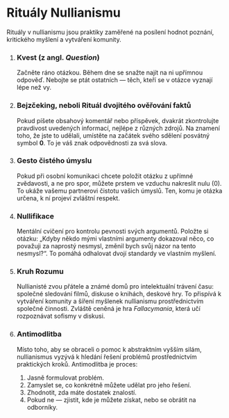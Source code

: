 
# Rituály Nullianismu

Rituály v nullianismu jsou praktiky zaměřené na posílení hodnot poznání, kritického myšlení a vytváření komunity.

1.  ### Kvest (z angl. *Question*)
    Začněte ráno otázkou. Během dne se snažte najít na ni upřímnou odpověď. Nebojte se ptát ostatních — těch, kteří se v otázce vyznají lépe než vy.

2.  ### Bejzčeking, neboli Rituál dvojitého ověřování faktů
    Pokud píšete obsahový komentář nebo příspěvek, dvakrát zkontrolujte pravdivost uvedených informací, nejlépe z různých zdrojů. Na znamení toho, že jste to udělali, umístěte na začátek svého sdělení posvátný symbol **0**. To je váš znak odpovědnosti za svá slova.

3.  ### Gesto čistého úmyslu
    Pokud při osobní komunikaci chcete položit otázku z upřímné zvědavosti, a ne pro spor, můžete prstem ve vzduchu nakreslit nulu (0). To ukáže vašemu partnerovi čistotu vašich úmyslů. Ten, komu je otázka určena, k ní projeví zvláštní respekt.

4.  ### Nullifikace
    Mentální cvičení pro kontrolu pevnosti svých argumentů. Položte si otázku: „Kdyby někdo mými vlastními argumenty dokazoval něco, co považuji za naprostý nesmysl, změnil bych svůj názor na tento nesmysl?“. To pomáhá odhalovat dvojí standardy ve vlastním myšlení.

5.  ### Kruh Rozumu
    Nullianisté zvou přátele a známé domů pro intelektuální trávení času: společné sledování filmů, diskuse o knihách, deskové hry. To přispívá k vytváření komunity a šíření myšlenek nullianismu prostřednictvím společné činnosti. Zvláště ceněná je hra *Fallacymania*, která učí rozpoznávat sofismy v diskusi.

6.  ### Antimodlitba
    Místo toho, aby se obraceli o pomoc k abstraktním vyšším silám, nullianismus vyzývá k hledání řešení problémů prostřednictvím praktických kroků. Antimodlitba je proces:
    1.  Jasně formulovat problém.
    2.  Zamyslet se, co konkrétně můžete udělat pro jeho řešení.
    3.  Zhodnotit, zda máte dostatek znalostí.
    4.  Pokud ne — zjistit, kde je můžete získat, nebo se obrátit na odborníky.
